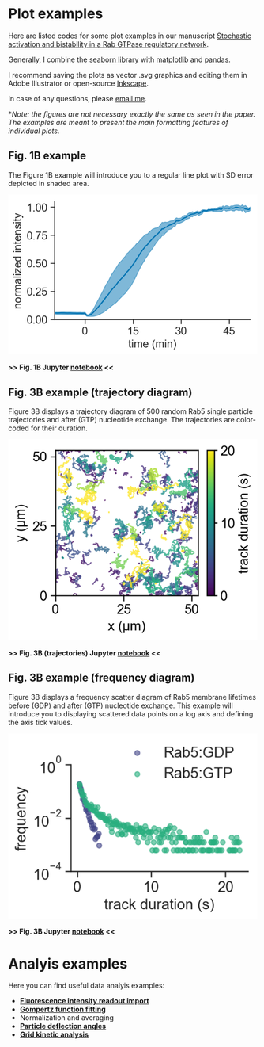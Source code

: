 # Plot examples

Here are listed codes for some plot examples in our manuscript [Stochastic activation and bistability in a Rab GTPase regulatory network](https://www.biorxiv.org/content/10.1101/776567v1).

Generally, I combine the [seaborn library](http://seaborn.pydata.org/index.html) with [matplotlib](https://matplotlib.org/) and [pandas](https://pandas.pydata.org/).

I recommend saving the plots as vector .svg graphics and editing them in Adobe Illustrator or open-source [Inkscape](https://inkscape.org/).



In case of any questions, please [email me](mailto:ubezelja@ist.ac.at).





**Note: the figures are not necessary exactly the same as seen in the paper. The examples are meant to present the main formatting features of individual plots.*

## Fig. 1B example
The Figure 1B example will introduce you to a regular line plot with SD error depicted in shaded area.

![](figures/fig1B_example.png)

**>> Fig. 1B Jupyter [notebook](notebooks/Fig_1B_example.ipynb) <<**

## Fig. 3B example (trajectory diagram)
Figure 3B displays a trajectory diagram of 500 random Rab5 single particle trajectories and after (GTP) nucleotide exchange. The trajectories are color-coded for their duration.

![](figures/fig3B_GTP.png)

**>> Fig. 3B (trajectories) Jupyter [notebook](notebooks/Fig_3B_trajectories_example.ipynb) <<**

## Fig. 3B example (frequency diagram)
Figure 3B displays a frequency scatter diagram of Rab5 membrane lifetimes before (GDP) and after (GTP) nucleotide exchange. This example will introduce you to displaying scattered data points on a log axis and defining the axis tick values.

![](figures/fig3B_example.png)

**>> Fig. 3B Jupyter [notebook](notebooks/Fig._3B_example.ipynb) <<**

# Analyis examples

Here you can find useful data analyis examples:

- **[Fluorescence intensity readout import](notebooks/imagej_data_import.ipynb)**
- **[Gompertz function fitting](notebooks/Gompertz_fit.ipynb)**
- Normalization and averaging
- **[Particle deflection angles](notebooks/particle_angles.ipynb)**
- **[Grid kinetic analysis](notebooks/200712_grid_analysis_script.ipynb)**
